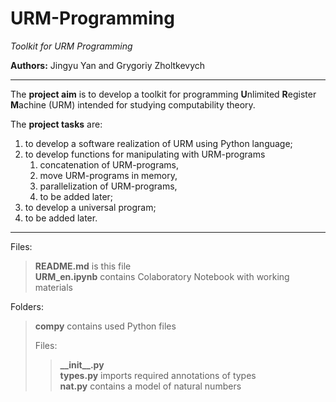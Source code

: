 # URM-Programming

*Toolkit for URM Programming*

**Authors:**
Jingyu Yan and Grygoriy Zholtkevych

----

The **project aim** is to develop a toolkit for programming **U**nlimited **R**egister **M**achine (URM) intended for studying computability theory.

The **project tasks** are:

1. to develop a software realization of URM using Python language;
2. to develop functions for manipulating with URM-programs
   1. concatenation of URM-programs,
   2. move URM-programs in memory,
   3. parallelization of URM-programs,
   4. to be added later;
4. to develop a universal program;
5. to be added later.

----

Files:
> **README.md** is this file<br/>
> **URM_en.ipynb** contains Colaboratory Notebook with working materials

Folders:
> **compy** contains used Python files<br/>
>
> Files:
>
>   >**\_\_init\_\_.py**<br/>
>   >**types.py** imports required annotations of types<br/>
>   >**nat.py** contains a model of natural numbers

